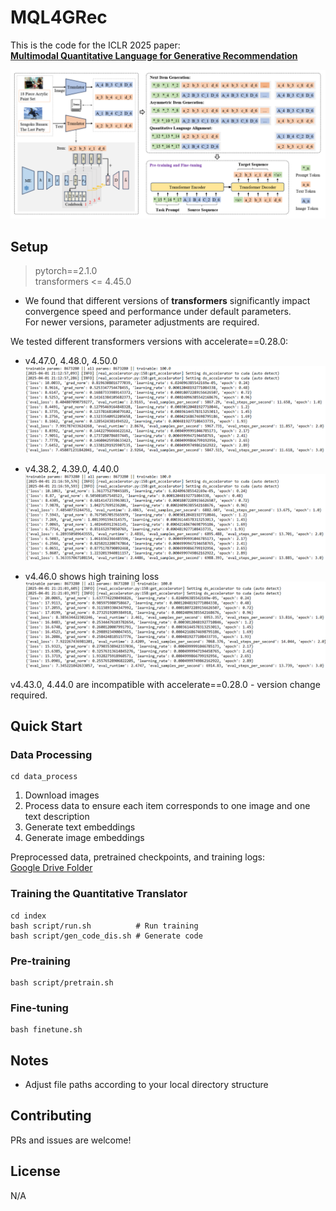 # MQL4GRec

This is the code for the ICLR 2025 paper:  
[**Multimodal Quantitative Language for Generative Recommendation**](https://openreview.net/pdf?id=v7YrIjpkTF)

![alt text](figures/framework.png)

## Setup

> pytorch==2.1.0  
transformers <= 4.45.0  

- We found that different versions of **transformers** significantly impact convergence speed and performance under default parameters.  
For newer versions, parameter adjustments are required.

We tested different transformers versions with accelerate==0.28.0:  
- v4.47.0, 4.48.0, 4.50.0
![alt text](figures/2.png)  

- v4.38.2, 4.39.0, 4.40.0  
![alt text](figures/3.png)  

- v4.46.0 shows high training loss  
![alt text](figures/1.png)  

v4.43.0, 4.44.0 are incompatible with accelerate==0.28.0 - version change required.

## Quick Start

### Data Processing
```
cd data_process
```
1. Download images  
2. Process data to ensure each item corresponds to one image and one text description  
3. Generate text embeddings  
4. Generate image embeddings    

Preprocessed data, pretrained checkpoints, and training logs:  
[Google Drive Folder](https://drive.google.com/drive/folders/1eewycbcAJ95atmF_V3bNchPIFDSw_TQC)

### Training the Quantitative Translator
```
cd index
bash script/run.sh          # Run training  
bash script/gen_code_dis.sh # Generate code  
```

### Pre-training
```
bash script/pretrain.sh
```

### Fine-tuning
```
bash finetune.sh
```

## Notes  
- Adjust file paths according to your local directory structure  

## Contributing  
PRs and issues are welcome!  

## License  
N/A  